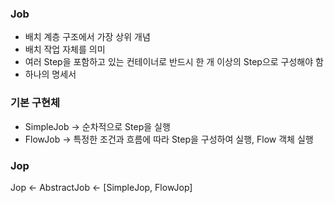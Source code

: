 ### Job

- 배치 계층 구조에서 가장 상위 개념
- 배치 작업 자체를 의미
- 여러 Step을 포함하고 있는 컨테이너로 반드시 한 개 이상의 Step으로 구성해야 함
- 하나의 명세서

### 기본 구현체

- SimpleJob → 순차적으로 Step을 실행
- FlowJob → 특정한 조건과 흐름에 따라 Step을 구성하여 실행, Flow 객체 실행

### Jop

Jop ← AbstractJob ← [SimpleJop, FlowJop]